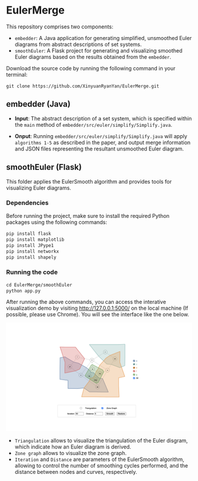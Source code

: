 # EulerMerge


This repository comprises two components:

- `embedder`: A Java application for generating simplified, unsmoothed Euler diagrams from abstract descriptions of set systems.
- `smoothEuler`: A Flask project for generating and visualizing smoothed Euler diagrams based on the results obtained from the `embedder`.


Download the source code by running the following command in your terminal:

```
git clone https://github.com/XinyuanRyanYan/EulerMerge.git
```


## embedder (Java)

* **Input**: The abstract description of a set system, which is specified within the `main` method of `embedder/src/euler/simplify/Simplify.java`.

* **Onput**: Running `embedder/src/euler/simplify/Simplify.java` will apply `algorithms 1-5` as described in the paper, and output merge information and JSON files representing the resultant unsmoothed Euler diagram.

## smoothEuler (Flask)
This folder applies the EulerSmooth algorithm and provides tools for visualizing Euler diagrams.

### Dependencies
Before running the project, make sure to install the required Python packages using the following commands:

```
pip install flask
pip install matplotlib
pip install JPype1
pip install networkx
pip install shapely
```

### Running the code
```
cd EulerMerge/smoothEuler
python app.py
```
After running the above commands, you can access the interative visualization demo by visiting http://127.0.0.1:5000/ on the local machine (If possible, please use Chrome). You will see the interface like the one below.

![interface](./smoothEuler/interface.png)

* `Triangulation` allows to visualize the triangulation of the Euler disgram, which indicate how an Euler diagram is derived.
* `Zone graph` allows to visualize the zone graph.
* `Iteration` and `Distance` are parameters of the EulerSmooth algorithm, allowing to control the number of smoothing cycles performed, and the distance between nodes and curves, respectively.
